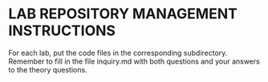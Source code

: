 # LAB REPOSITORY MANAGEMENT INSTRUCTIONS

For each lab, put the code files in the corresponding subdirectory. Remember to fill in the file inquiry.md with both questions and your answers to the theory questions.






